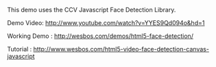 This demo uses the CCV Javascript Face Detection Library.

Demo Video: http://www.youtube.com/watch?v=YYES9Qd094o&hd=1

Working Demo : http://wesbos.com/demos/html5-face-detection/ 

Tutorial : http://www.wesbos.com/html5-video-face-detection-canvas-javascript